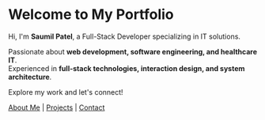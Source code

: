 # Welcome to My Portfolio  

Hi, I'm **Saumil Patel**, a Full-Stack Developer specializing in IT solutions.  

Passionate about **web development, software engineering, and healthcare IT**.  
Experienced in **full-stack technologies, interaction design, and system architecture**.  

Explore my work and let's connect!  

[About Me](about.md) | [Projects](projects.md) | [Contact](contact.md)
